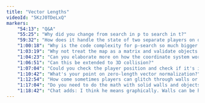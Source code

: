 ```yaml
---
title: "Vector Lengths"
videoId: "5KzJ0TDeLxQ"
markers:
    "54:13": "Q&A"
    "55:25": "Why did you change from search in p to search in t?"
    "59:32": "How does it handle the state of two separate players on different floors?"
    "1:00:18": "Why is the code complexity for p-search so much bigger than t-search?"
    "1:03:19": "Why not treat the map as a matrix and validate objects and collisions through coordinates?"
    "1:04:23": "Can you elaborate more on how the coordinate system works with the collision detection?"
    "1:06:51": "Can this be extended to 3D collision?"
    "1:07:04": "Could you check the player position and check if it's in the inner side of the wall vectors?"
    "1:10:42": "What's your point on zero-length vector normalization?"
    "1:12:54": "How come sometimes players can glitch through walls or corners? Is it art or programming?"
    "1:17:04": "Do you need to do the math with solid walls and objects or is it basic program arithmetics?"
    "1:18:42": "Chat adds: I think he means graphically. Walls can be hollow inside."
---
```


